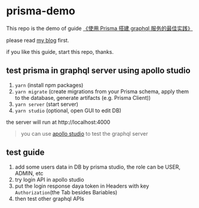 # prisma-demo

This repo is the demo of guide [《使用 Prisma 搭建 graphql 服务的最佳实践》](https://blog.yrobot.top/blog/Server/使用Prisma搭建graphql服务的最佳实践)

please read [my blog](https://blog.yrobot.top/blog/Server/使用Prisma搭建graphql服务的最佳实践) first.

if you like this guide, start this repo, thanks.

## test prisma in graphql server using apollo studio

1. `yarn` (install npm packages)
2. `yarn migrate` (create migrations from your Prisma schema, apply them to the database, generate artifacts (e.g. Prisma Client))
3. `yarn server` (start server)
4. `yarn studio` (optional, open GUI to edit DB)

the server will run at http://localhost:4000

> you can use [apollo studio](https://studio.apollographql.com/sandbox) to test the graphql server

## test guide

1. add some users data in DB by prisma studio, the role can be USER, ADMIN, etc
2. try login API in apollo studio
3. put the login response daya token in Headers with key `Authorization`(the Tab besides Bariables)
4. then test other graphql APIs
